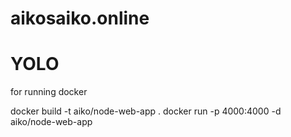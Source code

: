 # aikosaiko.online
<h1>YOLO</h1>

for running docker

docker build -t aiko/node-web-app .
docker run -p 4000:4000 -d aiko/node-web-app